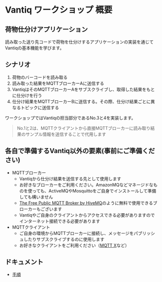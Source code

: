 # Vantiq ワークショップ 概要

## 荷物仕分けアプリケーション

読み取った送り先コードで荷物を仕分けするアプリケーションの実装を通じてVantiqの基本機能を学びます。

## シナリオ
1. 荷物のバーコードを読み取る
2. 読み取った結果をMQTTブローカーAに送信する
3. VantiqはそのMQTTブローカーAをサブスクライブし、取得した結果をもとに仕分けを行う
4. 仕分け結果をMQTTブローカーBに送信する。その際、仕分け結果ごとに異なるトピックに送信する

ワークショップではVantiqの担当部分であるNo.3と4を実装します。
>No.1と2は、MQTTクライアントから直接MQTTブローカーに読み取り結果のサンプル情報を送信することで代用します

## 各自で準備するVantiq以外の要素(事前にご準備ください)
- MQTTブローカー
    - Vantiqから仕分け結果を送信する先として使用します
    - お好きなブローカーをご利用ください。AmazonMQなどマネージドなものを使っても、ActiveMQやMosquittoをご自身でインストールして準備しても構いません
    -  [The Free Public MQTT Broker by HiveMQ](https://www.hivemq.com/public-mqtt-broker/)のように無料で使用できるブローカーもございます
    - Vantiqやご自身のクライアントからアクセスできる必要がありますのでインターネット接続できる必要があります
- MQTTクライアント
    - ご自身の環境からMQTTブローカーに接続し、メッセージをパブリッシュしたりサブスクライブするのに使用します
    - お好きなクライアントをご利用ください（[MQTT X](https://mqttx.app/)など）

## ドキュメント

- [手順](./instruction.md)